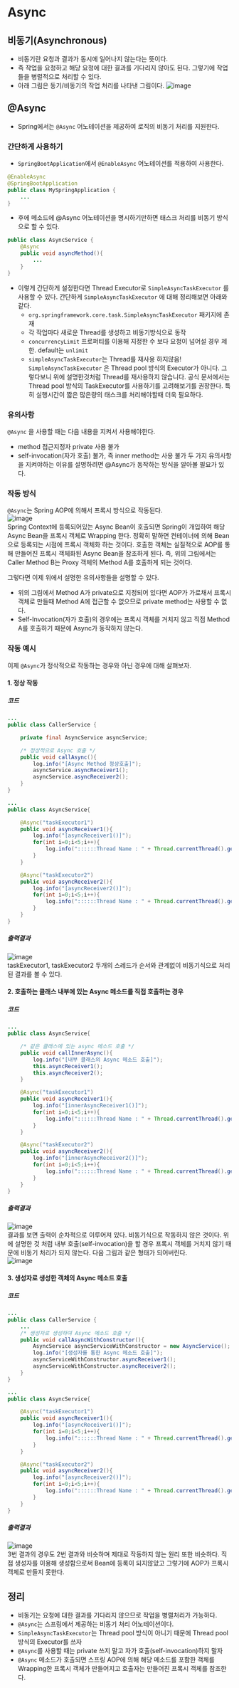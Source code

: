 # Async
## 비동기(Asynchronous)
- 비동기란 요청과 결과가 동시에 일어나지 않는다는 뜻이다.
- 즉 작업을 요청하고 해당 요청에 대한 결과를 기다리지 않아도 된다. 그렇기에 작업들을 병렬적으로 처리할 수 있다.
- 아래 그림은 동기/비동기의 작업 처리를 나타낸 그림이다.
![image](https://github.com/user-attachments/assets/cb55014b-091e-47f8-b6dc-f20374ceeaae)
## @Async
- Spring에서는 `@Async` 어노테이션을 제공하여 로직의 비동기 처리를 지원한다.
### 간단하게 사용하기
- `SpringBootApplication`에서 `@EnableAsync` 어노테이션를 적용하여 사용한다.
```java
@EnableAsync
@SpringBootApplication
public class MySpringApplication {
	...
}
```
- 후에 메소드에 @Async 어노테이션을 명시하기만하면 태스크 처리를 비동기 방식으로 할 수 있다.
```java
public class AsyncService {
	@Async
    public void asyncMethod(){
    	...
    }
}
```
- 이렇게 간단하게 설정한다면 Thread Executor로 `SimpleAsyncTaskExecutor` 를 사용할 수 있다. 간단하게 `SimpleAsyncTaskExecutor` 에 대해 정리해보면 아래와 같다.
  - `org.springframework.core.task.SimpleAsyncTaskExecutor` 패키지에 존재
  - 각 작업마다 새로운 Thread를 생성하고 비동기방식으로 동작
  - `concurrencyLimit` 프로퍼티를 이용해 지정한 수 보다 요청이 넘어설 경우 제한. default는 `unlimit`
  - `simpleAsyncTaskExecutor`는 Thread를 재사용 하지않음!
`SimpleAsyncTaskExecutor` 은 Thread pool 방식의 Executor가 아니다. 그렇다보니 위에 설명한것처럼 Thread를 재사용하지 않습니다. 공식 문서에서는 Thread pool 방식의 TaskExecutor를 사용하기를 고려해보기를 권장한다. 특히 실행시간이 짧은 많은량의 태스크를 처리해야할때 더욱 필요하다.     
### 유의사항
`@Async` 을 사용할 때는 다음 내용을 지켜서 사용해야한다.   
- method 접근지정자 private 사용 불가
- self-invocation(자가 호출) 불가, 즉 inner method는 사용 불가
두 가지 유의사항을 지켜야하는 이유를 설명하려면 @Async가 동작하는 방식을 알아볼 필요가 있다.     
### 작동 방식
`@Async`는 Spring AOP에 의해서 프록시 방식으로 작동된다.     
![image](https://github.com/user-attachments/assets/3605388d-77d9-4761-9ce3-abdb031a9f89)      
Spring Context에 등록되어있는 Async Bean이 호출되면 Spring이 개입하여 해당 Async Bean을 프록시 객체로 Wrapping 한다. 정확히 말하면 컨테이너에 의해 Bean으로 등록되는 시점에 프록시 객체화 하는 것이다. 호출한 객체는 실질적으로 AOP를 통해 만들어진 프록시 객체화된 Async Bean을 참조하게 된다. 즉, 위의 그림에서는 Caller Method B는 Proxy 객체의 Method A를 호출하게 되는 것이다.       
     
그렇다면 이제 위에서 설명한 유의사항들을 설명할 수 있다.     
     
- 위의 그림에서 Method A가 private으로 지정되어 있다면 AOP가 가로채서 프록시 객체로 만들때 Method A에 접근할 수 없으므로 private method는 사용할 수 없다.
- Self-Invocation(자가 호출)의 경우에는 프록시 객체를 거치지 않고 직접 Method A를 호출하기 때문에 Async가 동작하지 않는다.     
### 작동 예시
이제 `@Async`가 정삭적으로 작동하는 경우와 아닌 경우에 대해 살펴보자.       
#### 1. 정상 작동
##### 코드
```java
...
public class CallerService {

    private final AsyncService asyncService;

    /* 정상적으로 Async 호출 */
    public void callAsync(){
        log.info("[Async Method 정상호출]");
        asyncService.asyncReceiver1();
        asyncService.asyncReceiver2();
    }
}

...
public class AsyncService{

    @Async("taskExecutor1")
    public void asyncReceiver1(){
        log.info("[asyncReceiver1()]");
        for(int i=0;i<5;i++){
            log.info("::::::Thread Name : " + Thread.currentThread().getName());
        }
    }

    @Async("taskExecutor2")
    public void asyncReceiver2(){
        log.info("[asyncReceiver2()]");
        for(int i=0;i<5;i++){
            log.info("::::::Thread Name : " + Thread.currentThread().getName());
        }
    }
}
```
##### 출력결과
![image](https://github.com/user-attachments/assets/35afa44d-7ea7-4780-b777-ea627cc822c9)      
taskExecutor1, taskExecutor2 두개의 스레드가 순서와 관계없이 비동기식으로 처리된 결과를 볼 수 있다.     
#### 2. 호출하는 클래스 내부에 있는 Async 메소드를 직접 호출하는 경우
##### 코드
```java
...
public class AsyncService{

	/* 같은 클래스에 있는 async 메소드 호출 */
	public void callInnerAsync(){
        log.info("[내부 클래스의 Async 메소드 호출]");
        this.asyncReceiver1();
        this.asyncReceiver2();
    }

	@Async("taskExecutor1")
    public void asyncReceiver1(){
        log.info("[innerAsyncReceiver1()]");
        for(int i=0;i<5;i++){
            log.info("::::::Thread Name : " + Thread.currentThread().getName());
        }
    }

    @Async("taskExecutor2")
    public void asyncReceiver2(){
        log.info("[innerAsyncReceiver2()]");
        for(int i=0;i<5;i++){
            log.info("::::::Thread Name : " + Thread.currentThread().getName());
        }
    }
}
```
##### 출력결과
![image](https://github.com/user-attachments/assets/c29a20b8-f21f-4b03-b525-314e0d606936)      
결과를 보면 출력이 순차적으로 이루어져 있다. 비동기식으로 작동하지 않은 것이다. 위에 설명한 것 처럼 내부 호출(self-invocation)을 할 경우 프록시 객체를 거치지 않기 때문에 비동기 처리가 되지 않는다. 다음 그림과 같은 형태가 되어버린다.     
![image](https://github.com/user-attachments/assets/ae136abc-5b67-4beb-91be-d70c810cd4dc)
#### 3. 생성자로 생성한 객체의 Async 메소드 호출
##### 코드
```java
...
public class CallerService {
	...
    /* 생성자로 생성하여 Async 메소드 호출 */
    public void callAsyncWithConstructor(){
        AsyncService asyncServiceWithConstructor = new AsyncService();
        log.info("[생성자를 통한 Async 메소드 호출]");
        asyncServiceWithConstructor.asyncReceiver1();
        asyncServiceWithConstructor.asyncReceiver2();
    }
}

...
public class AsyncService{

	@Async("taskExecutor1")
    public void asyncReceiver1(){
        log.info("[asyncReceiver1()]");
        for(int i=0;i<5;i++){
            log.info("::::::Thread Name : " + Thread.currentThread().getName());
        }
    }

    @Async("taskExecutor2")
    public void asyncReceiver2(){
        log.info("[asyncReceiver2()]");
        for(int i=0;i<5;i++){
            log.info("::::::Thread Name : " + Thread.currentThread().getName());
        }
    }
}
```
##### 출력결과
![image](https://github.com/user-attachments/assets/ad37d49b-ec9f-47b1-8fea-b247f0d9e92c)      
3번 결과의 경우도 2번 결과와 비슷하며 제대로 작동하지 않는 원리 또한 비슷하다. 직접 생성자를 이용해 생성함으로써 Bean에 등록이 되지않았고 그렇기에 AOP가 프록시 객체로 만들지 못한다.
## 정리
- 비동기는 요청에 대한 결과를 기다리지 않으므로 작업을 병렬처리가 가능하다.
- `@Async`는 스프링에서 제공하는 비동기 처리 어노테이션이다.
- `SimpleAsyncTaskExecutor`는 Thread pool 방식이 아니기 때문에 Thread pool 방식의 Executor를 쓰자
- `@Async`를 사용할 때는 private 쓰지 말고 자가 호출(self-invocation)하지 말자
- `@Async` 메소드가 호출되면 스프링 AOP에 의해 해당 메소드를 포함한 객체를 Wrapping한 프록시 객체가 만들어지고 호출자는 만들어진 프록시 객체를 참조한다.



